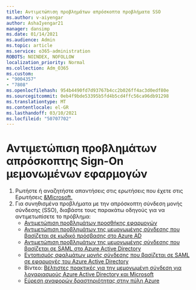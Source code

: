 ```yaml
---
title: Αντιμετώπιση προβλημάτων απρόσκοπτα προβλήματα SSO
ms.author: v-aiyengar
author: AshaIyengar21
manager: dansimp
ms.date: 01/14/2021
ms.audience: Admin
ms.topic: article
ms.service: o365-administration
ROBOTS: NOINDEX, NOFOLLOW
localization_priority: Normal
ms.collection: Adm_O365
ms.custom:
- "9004357"
- "7808"
ms.openlocfilehash: 954b4490fd7d93767b4cc2b026ff4ac3d0edf80e
ms.sourcegitcommit: 0eb4f9bde53395b5fd4b5cd4ffc56ca96db91298
ms.translationtype: MT
ms.contentlocale: el-GR
ms.lasthandoff: 03/10/2021
ms.locfileid: "50707702"
---
```

# <a name="troubleshooting-seamless-single-sign-on-issues"></a>Αντιμετώπιση προβλημάτων απρόσκοπτης Sign-On μεμονωμένων εφαρμογών

1. Ρωτήστε ή αναζητήστε απαντήσεις στις ερωτήσεις που έχετε στις Ερωτήσεις [&Microsoft.](https://docs.microsoft.com/azure/active-directory/reports-monitoring/howto-find-activity-reports#troubleshoot-issues-with-activity-reports)
1. Για συνηθισμένα προβλήματα με την απρόσκοπτη σύνδεση μονής σύνδεσης (SSO), διαβάστε τους παρακάτω οδηγούς για να αντιμετωπίσετε το πρόβλημα:
    - [Αντιμετώπιση προβλημάτων προσθήκης εφαρμογών](https://docs.microsoft.com/azure/active-directory/manage-apps/troubleshoot-adding-apps) 
    - [Αντιμετώπιση προβλημάτων της μεμονωμένης σύνδεσης που βασίζεται σε κωδικό πρόσβασης στο Azure AD](https://docs.microsoft.com/azure/active-directory/manage-apps/troubleshoot-password-based-sso) 
    - [Αντιμετώπιση προβλημάτων της μεμονωμένης σύνδεσης που βασίζεται σε SAML στο Azure Active Directory](https://docs.microsoft.com/azure/active-directory/manage-apps/troubleshoot-saml-based-sso) 
    - [Εντοπισμός σφαλμάτων μονής σύνδεσης που βασίζεται σε SAML σε εφαρμογές του Azure Active Directory](https://docs.microsoft.com/azure/active-directory/manage-apps/debug-saml-sso-issues) 
    - Βίντεο: [Βέλτιστες πρακτικές για την μεμονωμένη σύνδεση για λογαριασμούς Azure Active Directory και Microsoft](https://azure.microsoft.com/resources/videos/ignite-2018-single-sign-on-best-practices-for-azure-active-directory-and-microsoft-accounts/) 
    - [Εύρεση αναφορών δραστηριότητας στην πύλη Azure](https://docs.microsoft.com/azure/active-directory/reports-monitoring/howto-find-activity-reports#troubleshoot-issues-with-activity-reports)